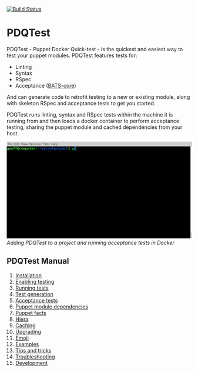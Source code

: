 [![Build Status](https://travis-ci.org/declarativesystems/pdqtest.svg?branch=master)](https://travis-ci.org/declarativesystems/pdqtest)

# PDQTest

PDQTest - Puppet Docker Quick-test - is the quickest and easiest way to test your puppet modules. PDQTest features tests for:
* Linting
* Syntax
* RSpec
* Acceptance ([BATS-core](https://github.com/bats-core/bats-core))

And can generate code to retrofit testing to a new or existing module, along with skeleton RSpec and acceptance tests to get you started.

PDQTest runs linting, syntax and RSpec tests within the machine it is running from and then loads a docker container to perform acceptance testing, sharing the puppet module and cached dependencies from your host.

![demo](doc/demo.gif)
_Adding PDQTest to a project and running acceptance tests in Docker_

## PDQTest Manual
1. [Installation](doc/installation.md)
1. [Enabling testing](doc/enabling_testing.md)
1. [Running tests](doc/running_tests.md)
1. [Test generation](doc/test_generation.md)
1. [Acceptance tests](doc/acceptance_tests.md)
1. [Puppet module dependencies](doc/puppet_module_dependencies.md)
1. [Puppet facts](doc/puppet_facts.md)
1. [Hiera](doc/hiera.md)
1. [Caching](doc/caching.md)
1. [Upgrading](doc/upgrading.md)
1. [Emoji](doc/emoji.md)
1. [Examples](doc/examples.md)
1. [Tips and tricks](doc/tips_and_tricks.md)
1. [Troubleshooting](doc/troubleshooting.md)
1. [Development](doc/development.md)
